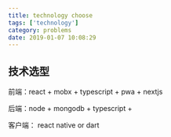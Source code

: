 ```yaml
---
title: technology choose
tags: ['technology']
category: problems
date: 2019-01-07 10:08:29
---
```


## 技术选型

前端：react + mobx + typescript + pwa + nextjs

后端：node + mongodb + typescript + 

客户端： react native or dart
